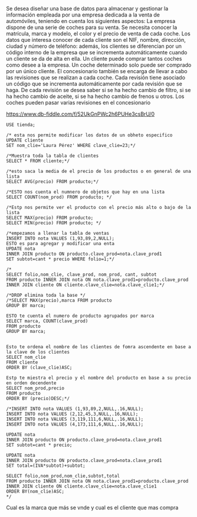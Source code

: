 Se desea diseñar una base de datos para almacenar y gestionar la información
empleada por una empresa dedicada a la venta de automóviles, teniendo en cuenta los
siguientes aspectos:
La empresa dispone de una serie de coches para su venta. Se necesita conocer la
matrícula, marca y modelo, el color y el precio de venta de cada coche.
Los datos que interesa conocer de cada cliente son el NIF, nombre, dirección, ciudad y
número de teléfono: además, los clientes se diferencian por un código interno de la
empresa que se incrementa automáticamente cuando un cliente se da de alta en ella. Un
cliente puede comprar tantos coches como desee a la empresa. Un coche determinado
solo puede ser comprado por un único cliente.
El concesionario también se encarga de llevar a cabo las revisiones que se realizan a
cada coche. Cada revisión tiene asociado un código que se incrementa automáticamente
por cada revisión que se haga. De cada revisión se desea saber si se ha hecho cambio de
filtro, si se ha hecho cambio de aceite, si se ha hecho cambio de frenos u otros. Los
coches pueden pasar varias revisiones en el concesionario

https://www.db-fiddle.com/f/52UkGnPWc2h6PUHe3csBrU/0

    USE tienda;

    /* esta nos permite modificar los datos de un obheto especifico
    UPDATE cliente
    SET nom_clie='Laura Pérez' WHERE clave_clie=23;*/

    /*Muestra toda la tabla de clientes
    SELECT * FROM cliente;*/

    /*esto saca la media de el precio de los productos o en general de una lista
    SELECT AVG(precio) FROM producto;*/

    /*ESTO nos cuenta el numnero de objetos que hay en una lista 
    SELECT COUNT(nom_prod) FROM producto; */

    /*Estp nos permite ver el producto con el precio más alto o bajo de la lista
    SELECT MAX(precio) FROM producto;
    SELECT MIN(precio) FROM producto; */

    /*empezamos a llenar la tabla de ventas
    INSERT INTO nota VALUES (1,93,89,2,NULL);
    ESTO es para agregar y modificar una enta
    UPDATE nota 
    INNER JOIN producto ON producto.clave_prod=nota.clave_prod1
    SET subtot=cant * precio WHERE folio=1;*/

    /*
    SELECT folio,nom_clie, clave_prod, nom_prod, cant, subtot
    FROM producto INNER JOIN nota ON nota.clave_prod1=producto.clave_prod 
    INNER JOIN cliente ON cliente.clave_clie=nota.clave_clie1;*/

    /*DROP elimina toda la base */
    /*SELECT MAX(precio),marca FROM producto
    GROUP BY marca;

    ESTO te cuenta el numero de producto agrupados por marca
    SELECT marca, COUNT(clave_prod) 
    FROM producto 
    GROUP BY marca;


    Esto te ordena el nombre de los clientes de fomra ascendente en base a la clave de los clientes 
    SELECT nom_clie 
    FROM cliente 
    ORDER BY (clave_clie)ASC;

    Estp te miestra el precio y el nombre del producto en base a su precio en orden decendente
    SELECT nom_prod,precio
    FROM producto
    ORDER BY (precio)DESC;*/
    
    /*INSERT INTO nota VALUES (1,93,89,2,NULL,.16,NULL);
    INSERT INTO nota VALUES (2,12,45,3,NULL,.16,NULL);
    INSERT INTO nota VALUES (3,119,111,6,NULL,.16,NULL);
    INSERT INTO nota VALUES (4,173,111,6,NULL,.16,NULL);

    UPDATE nota 
    INNER JOIN producto ON producto.clave_prod=nota.clave_prod1
    SET subtot=cant * precio;

    UPDATE nota 
    INNER JOIN producto ON producto.clave_prod=nota.clave_prod1
    SET total=(IVA*subtot)+subtot;

    SELECT folio,nom_prod,nom_clie,subtot,total 
    FROM producto INNER JOIN nota ON nota.clave_prod1=producto.clave_prod 
    INNER JOIN cliente ON cliente.clave_clie=nota.clave_clie1 
    ORDER BY(nom_clie)ASC;
    */

Cual es la marca que más se vnde y cual es el cliente que mas compra
